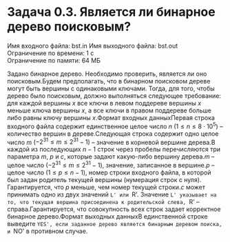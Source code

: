 # Задача 0.3. Является ли бинарное дерево поисковым?  

Имя входного файла: bst.in
Имя выходного файла: bst.out        
Ограничение по времени: 1 с        
Ограничение по памяти: 64 МБ
        
Задано бинарное дерево. Необходимо проверить, является ли оно поисковым.Будем предполагать, что в бинарном поисковом дереве могут быть вершины с одинаковыми ключами. Тогда, для того, чтобы дерево было поисковым, должно выполняться следующее требование: для каждой вершины $x$ все ключи в левом поддереве вершины $x$ меньше ключа вершины $x$, а все ключи в правом поддереве больше либо равны ключу вершины $x$.Формат входных данныхПервая строка входного файла содержит единственное целое число $n$ ($1 \leq n \leq 8 \cdot 10^5$) – количество вершин в дереве.Следующая строка содержит одно целое число $m$ ($-2^{31} \leq m \leq 2^{31} - 1$) – значение в корневой вершине дерева.В каждой из последующих $n - 1$ строк через пробелы перечисляются три параметра $m$, $p$ и $c$, которые задают какую-либо вершину дерева.$m$ – целое число ($-2^{31} \leq m \leq 2^{31} - 1$), значение, записанное в вершине.$p$ – целое число ($1 \leq p \leq n - 1$), номер строки входного файла, в которой был задан родитель текущей вершины (нумерация строк с нуля). Гарантируется, что $p$ меньше, чем номер текущей строки.$c$ может принимать одно из двух значений `L' или `R'. Значение `L' указывает на то, что текущая вершина присоединена к родительской слева, `R' – справа.Гарантируется, что совокупность всех строк задает корректное бинарное дерево.Формат выходных данныхВ единственной строке выведите `YES', если заданное дерево является бинарным деревом поиска, и `NO' в противном случае.
